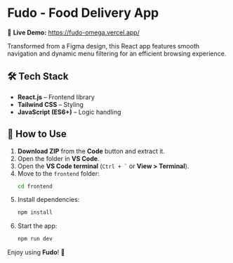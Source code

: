 # Fudo - Food Delivery App  
🔗 **Live Demo:** https://fudo-omega.vercel.app/  

Transformed from a Figma design, this React app features smooth navigation and dynamic menu filtering for an efficient browsing experience. 

## 🛠 Tech Stack  
- **React.js** – Frontend library    
- **Tailwind CSS** – Styling  
- **JavaScript (ES6+)** – Logic handling  

## 📌 How to Use  
1. **Download ZIP** from the **Code** button and extract it.  
2. Open the folder in **VS Code**.  
3. Open the **VS Code terminal** (`` Ctrl + ` `` or **View > Terminal**).  
4. Move to the `frontend` folder:  
   ```bash
   cd frontend
   ```  
5. Install dependencies:  
   ```bash
   npm install
   ```  
6. Start the app:  
   ```bash
   npm run dev
   ```  

Enjoy using **Fudo**! 🚀
